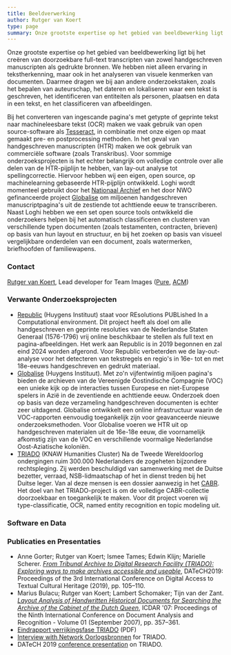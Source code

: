 ```yaml
---
title: Beeldverwerking
author: Rutger van Koert
type: page
summary: Onze grootste expertise op het gebied van beeldbewerking ligt bij het creëren van doorzoekbare full-text transcripten van zowel handgeschreven manuscripten als gedrukte bronnen.
---
```

Onze grootste expertise op het gebied van beeldbewerking ligt bij het creëren van doorzoekbare full-text transcripten van zowel handgeschreven manuscripten als gedrukte bronnen. We hebben niet alleen ervaring in tekstherkenning, maar ook in het analyseren van visuele kenmerken van documenten. Daarmee dragen we bij aan andere onderzoekstaken, zoals het bepalen van auteurschap, het dateren en lokaliseren waar een tekst is geschreven, het identificeren van entiteiten als personen, plaatsen en data in een tekst, en het classificeren van afbeeldingen.

Bij het converteren van ingescande pagina's met getypte of geprinte tekst naar machineleesbare tekst (OCR) maken we vaak gebruik van open source-software als [Tesseract](https://github.com/tesseract-ocr/tesseract), in combinatie met onze eigen op maat gemaakt pre- en postprocessing methoden. In het geval van handgeschreven manuscripten (HTR) maken we ook gebruik van commerciële software (zoals Transkribus). Voor sommige onderzoeksprojecten is het echter belangrijk om volledige controle over alle delen van de HTR-pijplijn te hebben, van lay-out analyse tot spellingcorrectie. Hiervoor hebben wij een eigen, open source, op machinelearning gebaseerde HTR-pijplijn ontwikkeld. Loghi wordt momenteel gebruikt door het [Nationaal Archief](https://www.nationaalarchief.nl) en het door NWO gefinanceerde project [Globalise](https://globalise.huygens.knaw.nl) om miljoenen handgeschreven manuscriptpagina's uit de zestiende tot achttiende eeuw te transcriberen. Naast Loghi hebben we een set open source tools ontwikkeld die onderzoekers helpen bij het automatisch classificeren en clusteren van verschillende typen documenten (zoals testamenten, contracten, brieven) op basis van hun layout en structuur, en bij het zoeken op basis van visueel vergelijkbare onderdelen van een document, zoals watermerken, briefhoofden of familiewapens.

### Contact

[Rutger van Koert](mailto:rutger.van.koert@di.huc.knaw.nl), Lead developer for Team Images ([Pure](https://pure.knaw.nl/portal/en/persons/rutger-koert-van), [ACM](https://dl.acm.org/profile/81339533737))

### Verwante Onderzoeksprojecten

+ [Republic](https://republic.huygens.knaw.nl/) (Huygens Instituut) staat voor REsolutions PUBLished In a Computational environment. Dit project heeft als doel om alle handgeschreven en geprinte resoluties van de Nederlandse Staten Generaal (1576-1796) vrij online beschikbaar te stellen als full text en pagina-afbeeldingen. Het werk aan Republic is in 2019 begonnen en zal eind 2024 worden afgerond. Voor Republic verbeterden we de lay-out-analyse voor het detecteren van tekstregels en regio's in 16e- tot en met 18e-eeuws handgeschreven en gedrukt materiaal.
+ [Globalise](https://globalise.huygens.knaw.nl/) (Huygens Instituut). Met zo'n vijfentwintig miljoen pagina's bieden de archieven van de Vereenigde Oostindische Compagnie (VOC) een unieke kijk op de interacties tussen Europese en niet-Europese spelers in Azië in de zeventiende en achttiende eeuw. Onderzoek doen op basis van deze verzameling handgeschreven documenten is echter zeer uitdagend. Globalise ontwikkelt een online infrastructuur waarin de VOC-rapporten eenvoudig toegankelijk zijn voor geavanceerde nieuwe onderzoeksmethoden. Voor Globalise voeren we HTR uit op handgeschreven materialen uit de 16e-18e eeuw, die voornamelijk afkomstig zijn van de VOC en verschillende voormalige Nederlandse Oost-Aziatische koloniën.
+ [TRIADO](https://www.oorlogsbronnen.nl/nieuws/project-tribunaalarchieven-als-digitale-onderzoeksfaciliteit-triado)  (KNAW Humanities Cluster) Na de Tweede Wereldoorlog ondergingen ruim 300.000 Nederlanders de zogeheten bijzondere rechtspleging. Zij werden beschuldigd van samenwerking met de Duitse bezetter, verraad, NSB-lidmaatschap of het in dienst treden bij het Duitse leger. Van al deze mensen is een dossier aanwezig in het [CABR](https://www.nationaalarchief.nl/onderzoeken/zoekhulpen/tweede-wereldoorlog-centraal-archief-bijzondere-rechtspleging-cabr). Het doel van het TRIADO-project is om de volledige CABR-collectie doorzoekbaar en toegankelijk te maken. Voor dit project voeren wij type-classificatie, OCR, named entity recognition en topic modeling uit.

### Software en Data


### Publicaties en Presentaties

- Anne Gorter; Rutger van Koert; Ismee Tames; Edwin Klijn; Marielle Scherer. [_From Tribunal Archive to Digital Research Facility (TRIADO): Exploring ways to make archives accessible and useable_](https://doi.org/10.1145/3322905.3322906), DATeCH2019: Proceedings of the 3rd International Conference on Digital Access to Textual Cultural Heritage (2019), pp. 105–110.
 - Marius Bulacu; Rutger van Koert; Lambert Schomaker; Tijn van der Zant. [_Layout Analysis of Handwritten Historical Documents for Searching the Archive of the Cabinet of the Dutch Queen_](https://dl.acm.org/doi/10.5555/1304595.1304749), ICDAR '07: Proceedings of the Ninth International Conference on Document Analysis and Recognition - Volume 01 (September 2007), pp. 357–361.
- [Eindrapport verrijkingsfase TRIADO](https://www.oorlogsbronnen.nl/sites/default/files/20190517_eindrapportTRIADO%20verrijkingsfase_0.pdf) (PDF)
- [Interview with Network Oorlogsbronnen](https://www.youtube.com/watch?v=yUzs1QP5i08) for TRIADO.
- DATeCH 2019 [conference presentation](https://www.youtube.com/watch?v=Sa0KONYWwVc) on TRIADO.
